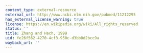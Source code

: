 ```yaml
---
content_type: external-resource
external_url: http://www.ncbi.nlm.nih.gov/pubmed/11212295
has_external_license_warning: true
license: https://en.wikipedia.org/wiki/All_rights_reserved
status: ''
title: Zhang and Hach, 1999
uid: fe26f562-4270-4cf3-950c-d3bb8d2bcc9a
wayback_url: ''
---
```

